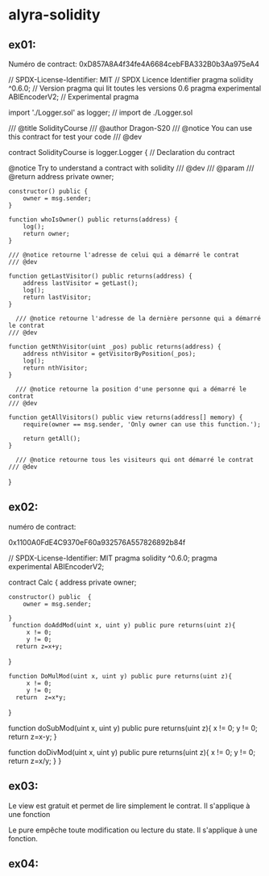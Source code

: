# alyra-solidity

## ex01:

Numéro de contract: 0xD857A8A4f34fe4A6684cebFBA332B0b3Aa975eA4

// SPDX-License-Identifier: MIT // SPDX Licence Identifier
pragma solidity ^0.6.0; // Version pragma qui lit toutes les versions 0.6
pragma experimental ABIEncoderV2; // Experimental pragma

import './Logger.sol' as logger; // import de ./Logger.sol

/// @title SolidityCourse
/// @author Dragon-S20
/// @notice You can use this contract for test your code
/// @dev

contract SolidityCourse is logger.Logger { // Declaration du contract

@notice Try to understand a contract with solidity
/// @dev
/// @param
/// @return
address private owner;

    constructor() public {
        owner = msg.sender;
    }

    function whoIsOwner() public returns(address) {
        log();
        return owner;
    }

    /// @notice retourne l'adresse de celui qui a démarré le contrat
    /// @dev

    function getLastVisitor() public returns(address) {
        address lastVisitor = getLast();
        log();
        return lastVisitor;
    }

      /// @notice retourne l'adresse de la dernière personne qui a démarré le contrat
    /// @dev

    function getNthVisitor(uint _pos) public returns(address) {
        address nthVisitor = getVisitorByPosition(_pos);
        log();
        return nthVisitor;
    }

      /// @notice retourne la position d'une personne qui a démarré le contrat
    /// @dev

    function getAllVisitors() public view returns(address[] memory) {
        require(owner == msg.sender, 'Only owner can use this function.');

        return getAll();
    }

      /// @notice retourne tous les visiteurs qui ont démarré le contrat
    /// @dev

}

## ex02:

numéro de contract:

0x1100A0FdE4C9370eF60a932576A557826892b84f

// SPDX-License-Identifier: MIT
pragma solidity ^0.6.0;
pragma experimental ABIEncoderV2;

contract Calc {
address private owner;

    constructor() public  {
        owner = msg.sender;

    }
     function doAddMod(uint x, uint y) public pure returns(uint z){
         x != 0;
         y != 0;
      return z=x+y;

}

    function DoMulMod(uint x, uint y) public pure returns(uint z){
         x != 0;
         y != 0;
      return  z=x*y;

}

function doSubMod(uint x, uint y) public pure returns(uint z){
x != 0;
y != 0;
return z=x-y;
}

function doDivMod(uint x, uint y) public pure returns(uint z){
x != 0;
y != 0;
return z=x/y;
}
}

## ex03:

Le view est gratuit et permet de lire simplement le contrat. Il s'applique à une fonction

Le pure empêche toute modification ou lecture du state. Il s'applique à une fonction.

## ex04:
